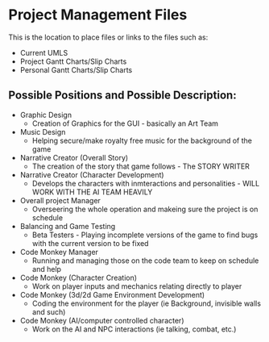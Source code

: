# Project Management Files

This is the location to place files or links to the files such as:
* Current UMLS
* Project Gantt Charts/Slip Charts
* Personal Gantt Charts/Slip Charts

## Possible Positions and Possible Description:
* Graphic Design
  * Creation of Graphics for the GUI - basically an Art Team
* Music Design
  * Helping secure/make royalty free music for the background of the game
* Narrative Creator (Overall Story)
  * The creation of the story that game follows - The STORY WRITER
* Narrative Creator (Character Development)
  * Develops the characters with inmteractions and  personalities - WILL WORK WITH THE AI TEAM HEAVILY
* Overall project Manager
  * Overseering the whole operation and makeing sure the project is on schedule
* Balancing and Game Testing
  * Beta Testers - Playing incomplete versions of the game to find bugs with the current version to be fixed
* Code Monkey Manager
  * Running and managing those on the code team to keep on schedule and help
* Code Monkey (Character Creation)
  * Work on player inputs and mechanics relating directly to player
* Code Monkey (3d/2d Game Environment Development)
  * Coding the environment for the player (ie Background, invisible walls and such)
* Code Monkey (AI/computer controlled character)
  * Work on the AI and NPC interactions (ie talking, combat, etc.)

